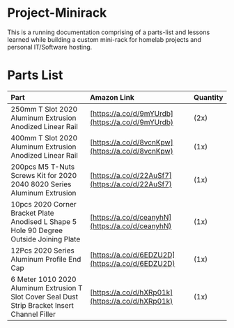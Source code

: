 # Project-Minirack
This is a running documentation comprising of a parts-list and lessons learned while building a custom mini-rack for homelab projects and personal IT/Software hosting.

# Parts List

| Part | Amazon Link   | Quantity      |
| :--  | :--           | :--           |
| 250mm T Slot 2020 Aluminum Extrusion Anodized Linear Rail | [https://a.co/d/9mYUrdb](https://a.co/d/9mYUrdb)  | \(2x\) |
| 400mm T Slot 2020 Aluminum Extrusion Anodized Linear Rail | [https://a.co/d/8vcnKpw](https://a.co/d/8vcnKpw) | \(1x\) |
| 200pcs M5 T-Nuts Screws Kit for 2020 2040 8020 Series Aluminum Extrusion | [https://a.co/d/22AuSf7](https://a.co/d/22AuSf7) | \(1x\) |
| 10pcs 2020 Corner Bracket Plate Anodised L Shape 5 Hole 90 Degree Outside Joining Plate | [https://a.co/d/ceanyhN](https://a.co/d/ceanyhN) | \(1x\) |
| 12Pcs 2020 Series Aluminum Profile End Cap | [https://a.co/d/6EDZU2D](https://a.co/d/6EDZU2D) | \(1x\) |
| 6 Meter 1010 2020 Aluminum Extrusion T Slot Cover Seal Dust Strip Bracket Insert Channel Filler | [https://a.co/d/hXRp01k](https://a.co/d/hXRp01k) | \(1x\) |
